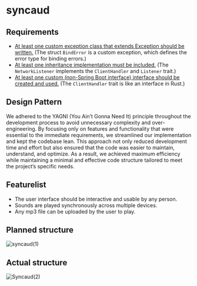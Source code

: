 # syncaud

## Requirements

- [At least one custom exception class that extends Exception should be written.](./src/client_handler.rs#L6) (The struct `BindError` is a custom exception, which defines the error type for binding errors.)
- [At least one inheritance implementation must be included.](./src/client_handler.rs#L37) (The `NetworkListener` implements the `ClientHandler` and `Listener` trait.)
- [At least one custom (non-Spring Boot interface) interface should be created and used.](./src/client_handler.rs#14) (The `ClientHandler` trait is like an interface in Rust.)

## Design Pattern

We adhered to the YAGNI (You Ain’t Gonna Need It) principle throughout the development process to avoid unnecessary complexity and over-engineering. By focusing only on features and functionality that were essential to the immediate requirements, we streamlined our implementation and kept the codebase lean. This approach not only reduced development time and effort but also ensured that the code was easier to maintain, understand, and optimize. As a result, we achieved maximum efficiency while maintaining a minimal and effective code structure tailored to meet the project’s specific needs.

## Featurelist

- The user interface should be interactive and usable by any person.
- Sounds are played synchronously across multiple devices.
- Any mp3 file can be uploaded by the user to play.

## Planned structure

![syncaud(1)](https://github.com/user-attachments/assets/264a3af8-717f-43ed-9c51-2d1da54b8c8a)

## Actual structure

![Syncaud(2)](https://github.com/user-attachments/assets/0b610dec-5589-40e5-82c3-34384649bd61)

